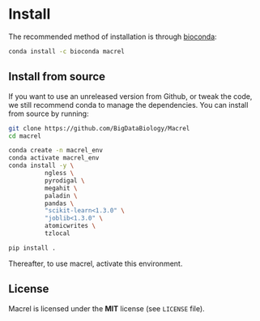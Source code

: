 # Install

The recommended method of installation is through
[bioconda](https://anaconda.org/bioconda/macrel):

```bash
conda install -c bioconda macrel
```

## Install from source

If you want to use an unreleased version from Github, or tweak the code, we still recommend conda to manage the dependencies. You can install from source by running:

```bash
git clone https://github.com/BigDataBiology/Macrel
cd macrel

conda create -n macrel_env
conda activate macrel_env
conda install -y \
          ngless \
          pyrodigal \
          megahit \
          paladin \
          pandas \
          "scikit-learn<1.3.0" \
          "joblib<1.3.0" \
          atomicwrites \
          tzlocal

pip install .
```

Thereafter, to use macrel, activate this environment.

## License

Macrel is licensed under the **MIT** license (see `LICENSE` file).



